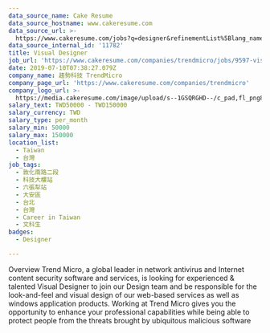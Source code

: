 ```yaml
---
data_source_name: Cake Resume
data_source_hostname: www.cakeresume.com
data_source_url: >-
  https://www.cakeresume.com/jobs?q=designer&refinementList%5Blang_name%5D%5B0%5D=English&refinementList%5Bsalary_type%5D=per_year
data_source_internal_id: '11782'
title: Visual Designer
job_url: 'https://www.cakeresume.com/companies/trendmicro/jobs/9597-visual-designer-hie'
date: 2019-07-10T07:38:27.079Z
company_name: 趨勢科技 TrendMicro
company_page_url: 'https://www.cakeresume.com/companies/trendmicro'
company_logo_url: >-
  https://media.cakeresume.com/image/upload/s--1GSQRGHD--/c_pad,fl_png8,h_200,w_200/v1536046772/i1wwlco86slotrkxcujd.png
salary_text: TWD50000 - TWD150000
salary_currency: TWD
salary_type: per_month
salary_min: 50000
salary_max: 150000
location_list:
  - Taiwan
  - 台灣
job_tags:
  - 敦化南路二段
  - 科技大樓站
  - 六張犁站
  - 大安區
  - 台北
  - 台灣
  - Career in Taiwan
  - 文科生
badges:
  - Designer

---
```


Overview Trend Micro, a global leader in network antivirus and Internet content security software and services, is looking for experienced & talented Visual Designer to join our Design team and be responsible for the look-and-feel and visual design of our web-based services as well as windows application products. Working at Trend Micro gives you the opportunity to enhance your professional capabilities while being able to protect people from the threats brought by ubiquitous malicious software 